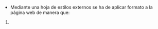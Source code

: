 * Mediante una hoja de estilos externos se ha de aplicar formato a la página web de manera que:
1.  